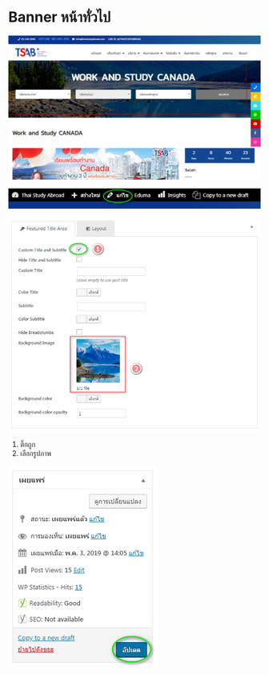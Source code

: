 # Banner หน้าทั่วไป

![](../.gitbook/assets/screenshot_08-05-2019_15-19-51.jpg)

![](../.gitbook/assets/screenshot_08-05-2019_15-20-17.jpg)

![](../.gitbook/assets/screenshot_08-05-2019_15-21-59.jpg)

1. ติ๊กถูก
2. เลือกรูปภาพ

![](../.gitbook/assets/screenshot_08-05-2019_15-22-52.jpg)

